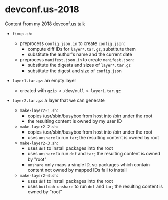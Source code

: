 # devconf.us-2018
Content from my 2018 devconf.us talk

* `fixup.sh`:
  - preprocess `config.json.in` to create `config.json`:
    - compute diff IDs for `layer*.tar.gz`, substitute them
    - substitute the author's name and the current date
  - preprocess `manifest.json.in` to create `manifest.json`:
    - substitute the digests and sizes of `layer*.tar.gz`
    - substitute the digest and size of `config.json`

* `layer1.tar.gz`: an empty layer
  - created with `gzip < /dev/null > layer1.tar.gz`

* `layer2.tar.gz`: a layer that we can generate
  * `make-layer2-1.sh`:
    * copies /usr/sbin/busybox from host into /bin under the root
    * the resulting content is owned by my user ID
  * `make-layer2-2.sh`:
    * copies /usr/sbin/busybox from host into /bin under the root
    * uses `unshare` to run `tar`; the resulting content is owned by root
  * `make-layer2-3.sh`:
    * uses `dnf` to install packages into the root
    * uses `unshare` to run `dnf` and `tar`; the resulting content is owned by "root"
    * `unshare` only maps a single ID, so packages which contain content not owned by mapped IDs fail to install
  * `make-layer2-4.sh`:
    * uses `dnf` to install packages into the root
    * uses `buildah unshare` to run `dnf` and `tar`; the resulting content is owned by "root"
